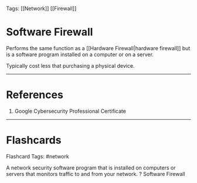 Tags: [[Network]] [[Firewall]]
# Software Firewall

Performs the same function as a [[Hardware Firewall|hardware firewall]] but is a software program installed on a computer or on a server.

Typically cost less that purchasing a physical device.

---
# References

1. Google Cybersecurity Professional Certificate

---
# Flashcards

Flashcard Tags: #network 

A network security software program that is installed on computers or servers that monitors traffic to and from your network.
?
Software Firewall
<!--SR:!2024-05-14,3,250-->